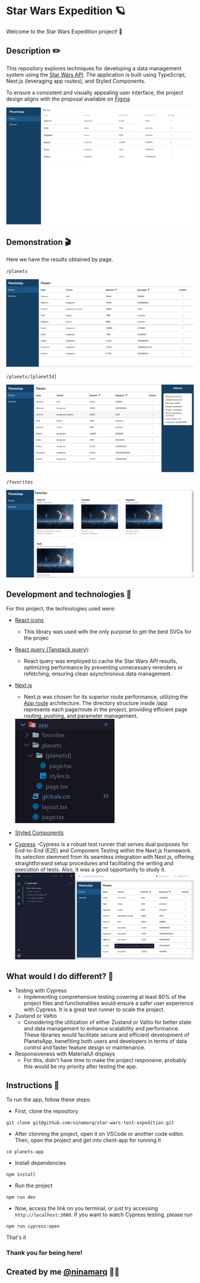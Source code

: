 # Star Wars Expedition 🪐

Welcome to the Star Wars Expedition project! 🚀

## Description ✏️

This repository explores techniques for developing a data management system using the [Star Wars API](https://swapi.dev/). The application is built using TypeScript, Next.js (leveraging app routes), and Styled Components.

To ensure a consistent and visually appealing user interface, the project design aligns with the proposal available on [Figma](https://www.figma.com/file/LUmB3DVIrCS5zVME8zfeQu/Front-technical-challenge?type=design&node-id=1-8)

<img src="./planets-app/src/assets/preview-figma-img.png" alt="preview of figma design" />

## Demonstration 🎬

Here we have the results obtained by page.

`/planets`

<img src="./planets-app/src/assets/planets-page.png" alt="preview of planets page" />

`/planets/[planetId]`

<img src="./planets-app/src/assets/planet-id-page.png" alt="preview of planet id page" />

`/favorites`

<img src="./planets-app/src/assets/favorites-page.png" alt="preview of favorites page" />

## Development and technologies 🧠

For this project, the technologies used were:

- [React icons](https://react-icons.github.io/react-icons/)
  - This library was used with the only purpose to get the best SVGs for the projec
- [React query (Tanstack query)](https://tanstack.com/query/v3/):
  - React query was employed to cache the Star Wars API results, optimizing performance by preventing unnecessary rerenders or refetching, ensuring clean asynchronous data management.
- [Next.js](https://nextjs.org/)

  - Next.js was chosen for its superior route performance, utilizing the [App route](https://nextjs.org/docs/app/building-your-application/routing) architecture. The directory structure inside /app represents each page/route in the project, providing efficient page routing, pushing, and parameter management.

  <img src="./planets-app/src/assets/app-route.png" />

- [Styled Components](https://styled-components.com/)
- [Cypress](https://nextjs.org/docs/pages/building-your-application/optimizing/testing)
  -Cypress is a robust test runner that serves dual purposes for End-to-End (E2E) and Component Testing within the Next.js framework. Its selection stemmed from its seamless integration with Next.js, offering straightforward setup procedures and facilitating the writing and execution of tests. Also, it was a good opportunity to study it.
  <img src="./planets-app/src/assets/cypress-preview.png" />

## What would I do different? 🤔

- Testing with Cypress
  - Implementing comprehensive testing covering at least 80% of the project files and functionalities would ensure a safer user experience with Cypress. It is a great test runner to scale the project.
- Zustand or Valtio
  - Considering the utilization of either Zustand or Valtio for better state and data management to enhance scalability and performance. These libraries would facilitate secure and efficient development of PlanetsApp, benefiting both users and developers in terms of data control and faster feature design or maintenance.
- Responsiveness with MaterialUI displays
  - For this, didn't have time to make the project responsive, probably this would be my priority after testing the app.

## Instructions 📑

To run the app, follow these steps:

- First, clone the repository

```
git clone git@github.com:ninamarq/star-wars-test-expedition.git
```

- After clonning the project, open it on VSCode or another code editor. Then, open the project and get into client-app for running it

```
cd planets-app
```

- Install dependencies

```
npm install
```

- Run the project

```
npm run dev
```

- Now, access the link on you terminal, or just try accessing `http://localhost:3000`. If you want to watch Cypress testing, please run

```
npm run cypress:open
```

That's it

### Thank you for being here!

## Created by me [@ninamarq](https://www.github.com/ninamarq) 🚀✨
